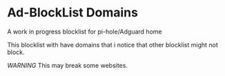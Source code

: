 # Ad-BlockList Domains

A work in progress blocklist for pi-hole/Adguard home

This blocklist with have domains that i notice that other blocklist might not block.

*WARNING* This may break some websites.
